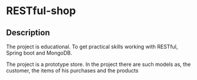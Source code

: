 # RESTful-shop

## Description

The project is educational. To get practical skills working with RESTful, Spring boot and MongoDB.

The project is a prototype store. In the project there are such models as, the customer, the items of his purchases and the products
